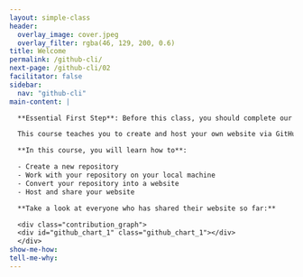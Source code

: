 ```yaml
---
layout: simple-class
header:
  overlay_image: cover.jpeg
  overlay_filter: rgba(46, 129, 200, 0.6)
title: Welcome
permalink: /github-cli/
next-page: /github-cli/02
facilitator: false
sidebar:
  nav: "github-cli"
main-content: |

  **Essential First Step**: Before this class, you should complete our [Introduction to GitHub](https://github.github.com/on-demand/intro-to-github/) course.

  This course teaches you to create and host your own website via GitHub, using Git in the command line.

  **In this course, you will learn how to**:

  - Create a new repository
  - Work with your repository on your local machine
  - Convert your repository into a website
  - Host and share your website

  **Take a look at everyone who has shared their website so far:**

  <div class="contribution_graph">
  <div id="github_chart_1" class="github_chart_1"></div>
  </div>
show-me-how:
tell-me-why:
---
```

